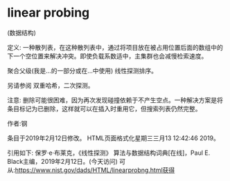 # linear probing


(数据结构)



定义:
一种散列表，在这种散列表中，通过将项目放在被占用位置后面的数组中的下一个空位置来解决冲突。即使负载系数适中，主集群也会减慢检索速度。



聚合父级(我是…的一部分或在…中使用)
线性探测排序。



另请参阅
双重哈希，二次探测。



注意:
删除可能很困难，因为再次发现碰撞依赖于不产生空点。一种解决方案是将条目标记为已删除，这样就可以在插入时重用它，但搜索列表仍然完整。


作者:钢







条目于2019年2月12日修改。
HTML页面格式化星期三三月13 12:42:46 2019。



引用如下:
保罗·e·布莱克，《线性探测》
算法与数据结构词典[在线]，Paul E. Black主编，2019年2月12日。(今天访问)
可从:https://www.nist.gov/dads/HTML/linearprobng.html获得